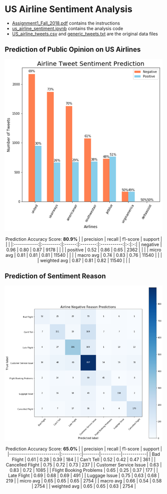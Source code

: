 # US Airline Sentiment Analysis

- [Assignment1_Fall_2018.pdf](Assignment1_Fall_2018.pdf) contains the instructions
- [us_airline_sentiment.ipynb](us_airline_sentiment.ipynb) contains the analysis code
- [US_airline_tweets.csv](US_airline_tweets.csv) and [generic_tweets.txt](generic_tweets.txt) are the original data files

## Prediction of Public Opinion on US Airlines

![sentiment_prediction](images/sentiment_prediction.png "sentiment_prediction")

<center>

Prediction Accuracy Score: **80.9%**
|              | precision | recall | f1-score |   support   |   |   |
|:------------:|:---------:|:------:|:--------:|:-----------:|:-:|:-:|
|   negative   |    0.96   |  0.80  |   0.87   |     9178    |   |   |
|   positive   |    0.52   |  0.86  |   0.65   |     2362    |   |   |
|   micro avg  |    0.81   |  0.81  |   0.81   |    11540    |   |   |
|   macro avg  |    0.74   |  0.83  |   0.76   |    11540    |   |   |
| weighted avg |    0.87   |  0.81  |   0.82   | 11540</pre> |   |   |

</center>

## Prediction of Sentiment Reason

![multi_class_prediction](images/multi_class_prediction.png "multi_class_prediction")

<center>

Prediction Accuracy Score: **65.0%**
|                         | precision | recall | f1-score | support    |
|-------------------------|:---------:|--------|----------|------------|
| Bad Flight              |    0.61   | 0.28   | 0.39     | 184        |
| Can't Tell              |    0.52   | 0.42   | 0.47     | 361        |
| Cancelled Flight        |    0.75   | 0.72   | 0.73     | 237        |
| Customer Service Issue  |    0.63   | 0.83   | 0.72     | 1085       |
| Flight Booking Problems |    0.65   | 0.25   | 0.37     | 177        |
| Late Flight             |    0.69   | 0.68   | 0.69     | 491        |
| Luggage Issue           |    0.75   | 0.63   | 0.68     | 219        |
| micro avg               |    0.65   | 0.65   | 0.65     | 2754       |
| macro avg               |    0.66   | 0.54   | 0.58     | 2754       |
| weighted avg            |    0.65   | 0.65   | 0.63     | 2754</pre> |

</center>